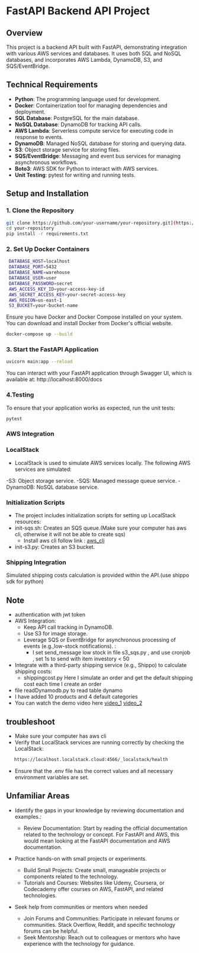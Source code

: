 # FastAPI Backend API Project

## Overview

This project is a backend API built with FastAPI, demonstrating integration with various AWS services and databases. It uses both SQL and NoSQL databases, and incorporates AWS Lambda, DynamoDB, S3, and SQS/EventBridge.

## Technical Requirements

- **Python**: The programming language used for development.
- **Docker**: Containerization tool for managing dependencies and deployment.
- **SQL Database**: PostgreSQL for the main database.
- **NoSQL Database**: DynamoDB for tracking API calls.
- **AWS Lambda**: Serverless compute service for executing code in response to events.
- **DynamoDB**: Managed NoSQL database for storing and querying data.
- **S3**: Object storage service for storing files.
- **SQS/EventBridge**: Messaging and event bus services for managing asynchronous workflows.
- **Boto3**: AWS SDK for Python to interact with AWS services.
- **Unit Testing**: pytest for writing and running tests.

## Setup and Installation

### 1. **Clone the Repository**
 ```bash
git clone https://github.com/your-username/your-repository.git](https://github.com/PhungGiaHao/ManagerProduct.git)
cd your-repository
pip install -r requirements.txt
```
### 2. **Set Up Docker Containers**

 ```bash
  DATABASE_HOST=localhost
  DATABASE_PORT=5432
  DATABASE_NAME=warehouse
  DATABASE_USER=user
  DATABASE_PASSWORD=secret
  AWS_ACCESS_KEY_ID=your-access-key-id
  AWS_SECRET_ACCESS_KEY=your-secret-access-key
  AWS_REGION=us-east-1
  S3_BUCKET=your-bucket-name
  ```
Ensure you have Docker and Docker Compose installed on your system. You can download and install Docker from Docker's official website.
```bash 
docker-compose up --build
```

### 3. **Start the FastAPI Application**

```bash 
uvicorn main:app --reload
```
You can interact with your FastAPI application through Swagger UI, which is available at:
http://localhost:8000/docs
### **4.Testing**
To ensure that your application works as expected, run the unit tests:
```bash 
pytest
```

### **AWS Integration**
### LocalStack
- LocalStack is used to simulate AWS services locally. The following AWS services are simulated:

-S3: Object storage service.
-SQS: Managed message queue service.
-DynamoDB: NoSQL database service.
### Initialization Scripts
- The project includes initialization scripts for setting up LocalStack resources:
- init-sqs.sh: Creates an SQS queue.(Make sure your computer has aws cli, otherwise it will not be able to create sqs)
  - Install aws cli follow link : [aws_cli](https://docs.aws.amazon.com/cli/latest/userguide/getting-started-install.html)
- init-s3.py: Creates an S3 bucket.

### Shipping Integration
Simulated shipping costs calculation is provided within the API.(use shippo sdk for python) 



## Note 
 - authentication with jwt token
 - AWS Integration:
   - Keep API call tracking in DynamoDB.
   - Use S3 for image storage.
   - Leverage SQS or EventBridge for asynchronous processing of events (e.g.,low-stock notifications). : 
     - I set send_message low stock in file s3_sqs.py , and use cronjob , set 1s to send with item investory < 50
  - Integrate with a third-party shipping service (e.g., Shippo) to calculate shipping costs: 
     - shippingcost.py Here I simulate an order and get the default shipping cost each time I create an order 
  - file readDynamodb.py to read table dynamo
  - I have added 10 products and 4 default categories
  - You can watch the demo video here
    [video_1](https://drive.google.com/file/d/1YBxbULGt19WxAuDfBLBoE4b5LFWYFdcn/view)
    [video_2](https://drive.google.com/file/d/1TWC1SH3hxiI0SQUKGZnXaNW8oo8IuSbw/view?usp=sharing)
## troubleshoot  
 - Make sure your computer has aws cli
 - Verify that LocalStack services are running correctly by checking the LocalStack:
 ```bash 
    https://localhost.localstack.cloud:4566/_localstack/health 
 ```

- Ensure that the .env file has the correct values and all necessary environment variables are set.


 
## Unfamiliar Areas 
  - Identify the gaps in your knowledge by reviewing documentation and examples.: 
    - Review Documentation: Start by reading the official documentation related to the technology or concept. For FastAPI and       AWS, this would mean looking at the FastAPI documentation and AWS documentation.

  - Practice hands-on with small projects or experiments.
    - Build Small Projects: Create small, manageable projects or components related to the technology. 
    - Tutorials and Courses: Websites like Udemy, Coursera, or Codecademy offer courses on AWS, FastAPI, and related    
       technologies.
    
  - Seek help from communities or mentors when needed
    - Join Forums and Communities: Participate in relevant forums or communities. Stack Overflow, Reddit, and specific 
      technology forums can be helpful.
    - Seek Mentorship: Reach out to colleagues or mentors who have experience with the technology for guidance.






